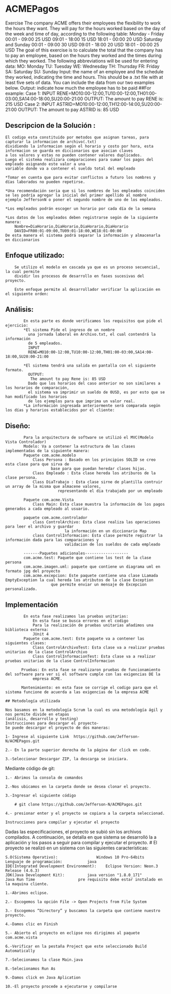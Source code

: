 # ACMEPagos
Exercise
The company ACME offers their employees the flexibility to work the hours they want. They will pay for 
the hours worked based on the day of the week and time of day, according to the following table:
Monday - Friday
00:01 - 09:00 25 USD
09:01 - 18:00 15 USD
18:01 - 00:00 20 USD
Saturday and Sunday
00:01 - 09:00 30 USD
09:01 - 18:00 20 USD
18:01 - 00:00 25 USD
The goal of this exercise is to calculate the total that the company has to pay an employee, based on 
the hours they worked and the times during which they worked. The following abbreviations will be used 
for entering data:
MO: Monday
TU: Tuesday
WE: Wednesday
TH: Thursday
FR: Friday
SA: Saturday
SU: Sunday
Input: the name of an employee and the schedule they worked, indicating the time and hours. This should 
be a .txt file with at least five sets of data. You can include the data from our two examples below.
Output: indicate how much the employee has to be paid
##For example:
Case 1:
INPUT
RENE=MO10:00-12:00,TU10:00-12:00,TH01:00-03:00,SA14:00-18:00,SU20:00-21:00
OUTPUT:
The amount to pay RENE is: 215 USD
Case 2:
INPUT
ASTRID=MO10:00-12:00,TH12:00-14:00,SU20:00-21:00
OUTPUT:
The amount to pay ASTRID is: 85 USD

## Descripcion de la Solución :
	El codigo esta constituido por metodos que asignan tareas, para capturar la informacion de archivo(.txt)
	dividiendo la informacion según el horario y costo por hora, esta informacion se guarda en diccionarios que asocian claves 
	a los valores y estas no pueden contener valores duplicados.
	Luego el sistema realizara comparaciones para sumar los pagos del empleado asignando este valor a una 
	variable donde va a contener el sueldo total del empleado
	
	*Tomar en cuenta que para evitar conflictos a futuro los nombres y días laborados no pueden repetirse.
	
	*Una recomendación seria que si los nombres de los empleados coinciden se les podría agregar la inicial del primer apellido al nombre
	ejemplo JeffersonN o poner el segundo nombre de uno de los empleados.
	
	*Los empleados podrán escoger un horario por cada día de la semana
	
	*Los datos de los empleados deben registrarse según de la siguiente manera:
		Nombre=DiaHorario,DiaHorario,DiaHorario,DiaHorario
		DAVID=FR00:01-09:00,TU09:01-18:00,WE18:01-00:00
	De esta manera el sistema podrá separar la información y almacenarla en diccionarios

## 	Enfoque utilizado:
		Se utilizo el modelo en cascada ya que es un proceso secuencial, la cual permite
		dividir los procesos de desarrollo en fases sucesivas del proyecto.
		
		Este enfoque permite al desarrollador verificar la aplicación en el siguiente orden:
##   	Análisis: 
			En esta parte es donde verificamos los requisitos que pide el ejercicio:
			*El sistema Pide el ingreso de un nombre 
			  una jornada laboral en Archivo.txt, el cual contendrá la información
			  de 5 empleados.
			  INPUT
			  RENE=MO10:00-12:00,TU10:00-12:00,TH01:00-03:00,SA14:00-18:00,SU20:00-21:00
			
			*El sistema tendrá una salida en pantalla con el siguiente formato.
   			  OUTPUT:
			   The amount to pay Rene is: 85 USD
			  Dado que los horarios del caso anterior no son similares a los horarios de comparación,
			  el sistema va imprimir un sueldo de 0USD, es por esto que se han modificado los horarios
			  de los ejemplos para que imprima un valor real.
			*La información ingresada anteriormente será comparada según los días y horarios establecidos por el cliente:
			
## 	Diseño:
			Para la arquitectura de software se utilizó el MVC(Modelo Vista Controlador)
			Modelo: Va a contener la estructura de las clases implementadas de la siguiente manera:
			Paquete com.acme.modelo
				Class Persona : Basado en los principios SOLID se creo esta clase para que sirva de 
						base para que puedan heredar clases hijas.
				Class Empleado : Esta clase hereda los atriburos de la clase persona.
				Class DiaTrabajo : Esta clase sirne de plantilla contruir un array de la misma que almacene valores,
						   representando el dia trabajado por un empleado
			
			Paquete com.acme.Vista
				Class Main: Esta clase muestra la información de los pagos generados a cada empleado al usuario.
			
			paquete com.acme.controlador
				class ControlArchivo: Esta clase realiza las operaciones para leer el archivo y guardar 
						      la información en un diccionario Map
				class ControlInformacion: Esta clase permite registrar la información dada para las comparaciones y 
							  validacion de los sueldos de cada empleado
			 
			-------Paquetes adicionales-------------------
			com.acme.test: Paquete que contiene los test de la clase persona
			com.acme.imagen.uml: paquete que contiene un diagrama uml en formato jpg del proyecto
			com.acme.excepcion: Este paquete contiene una clase LLamada EmptyException la cual hereda los atributos de la clase Exception
						que permite enviar un mensaje de Excepcion personalizado.
##		   Implementación	
			En esta fase realizamos las pruebas unitarias:
				En esta fase se busca errores en el codigo
				Para la realización de pruebas unitarias añadimos una biblioteca externa:
				JUnit 4
			Paquete com.acme.test: Este paquete va a contener las siguientes clases:
				Class ControlArchivoTest: Esta clase va a realizar pruebas unitarias de la clase ControlArchivo
				Class ControlInformacionTest: Esta clase va a realizar pruebas unitarias de la clase ControlInformacion
		
		   Pruebas: En esta fase se realizaron pruebas de funcionamiento del software para ver si el software cumple con las exigencias DE la	
		 	    empresa ACME.
			
		   Mantenimiento: en esta fase se corrige el codigo para que el sistema funcione de acuerda a las exigencias de la empresa ACME		
	
	## Metodología utilizada 

	Nos basamos en la metodología Scrum la cual es una metodología ágil y nos permite divide en etapas 
	(análisis, desarrollo y testing)
	Instrucciones para descargar el proyecto-
	Se puede descargar el proyecto de dos maneras:

	1- Ingrese al siguiente Link  https://github.com/Jefferson-N/ACMEPagos.git 

	2.- En la parte superior derecha de la página dar click en code.

	3.-Seleccionar Descargar ZIP, la descarga se iniciara.


Mediante código de git:

	1.- Abrimos la consola de comandos 

	2.-Nos ubicamos en la carpeta donde se desea clonar el proyecto.

	3.-Ingresar el siguiente código

		# git clone https://github.com/Jefferson-N/ACMEPagos.git 

	4.- presionar enter y el proyecto se copiara a la carpeta seleccionad.
	
	Instrucciones para compilar y ejecutar el proyecto
 Dadas las especificaciones, el proyecto se subió sin los archivos compilados.
A continuación, se detalla en que sistema se desarrolló la a aplicación y los pasos a seguir para compilar y ejecutar el proyecto. 
	# El proyecto se realizó en un sistema con las siguientes características:
	
	S.O(Sistema Operativo):			        Windows 10 Pro-64bits
	Lenguaje de programación: 			java
	IDE(Integrated Development Environment):	Eclipse Version: Neon.3 Release (4.6.3)
	JDK(Java Development Kit):			java version "1.8.0_171"
	Java Run Time 					pre requisito debe estar instalado en la maquina cliente.
	
	1.-Abrimos eclipse.

	2.- Escogemos la opción File -> Open Projects from File System
	
	3.- Escogemos “Directory” y buscamos la carpeta que contiene nuestro proyecto.

	4.-Damos clic en Finish

	5.- Abierto el proyecto en eclipse nos dirigimos al paquete com.acme.vista
	
	6.-Verificar en la pestaña Project que este seleccionado Build Automatically
	
	7.-Selecionamos la clase Main.java
	
	8.-Selecionamos Run As

	9.-Damos click en Java Aplication

	10.-El proyecto procede a ejecutarse y compilarse
